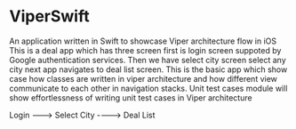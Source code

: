 # ViperSwift
An application written in Swift to showcase Viper architecture flow in iOS
This is a deal app which has three screen first is login screen suppoted by Google authentication services. Then we have select city screen select any city next app navigates to deal list screen.
This is the basic app which show case how classes are written in viper architecture and how different view communicate to each other in navigation stacks.
Unit test cases module will show effortlessness of writing unit test cases in Viper architecture

Login ---> Select City ----> Deal List 
